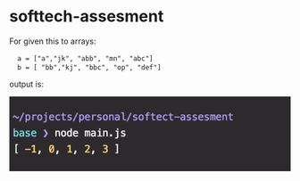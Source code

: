 # softtech-assesment

For given this to arrays: 
```
  a = ["a","jk", "abb", "mn", "abc"]
  b = [ "bb","kj", "bbc", "op", "def"]
```


output is: 



![output](output.png)
